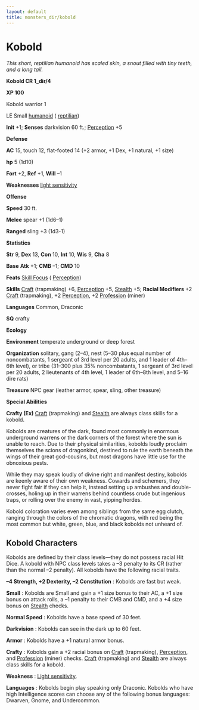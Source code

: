 ```yaml
---
layout: default
title: monsters_dir/kobold
---
```

# Kobold

_This short, reptilian humanoid has scaled skin, a snout filled with tiny teeth, and a long tail._

**Kobold CR 1_dir/4**

**XP 100**

Kobold warrior 1

LE Small [humanoid](../creatureTypes#_humanoid) ( [reptilian](../creatureTypes#_reptilian-subtype))

**Init** +1; **Senses** darkvision 60 ft.; [Perception](../../skills_dir/perception#_perception) +5

**Defense**

**AC** 15, touch 12, flat-footed 14 (+2 armor, +1 Dex, +1 natural, +1 size)

**hp** 5 (1d10)

**Fort** +2, **Ref** +1, **Will** –1

**Weaknesses** [light sensitivity](../universalMonsterRules#_light-sensitivity)

**Offense**

**Speed** 30 ft.

**Melee** spear +1 (1d6–1)

**Ranged** sling +3 (1d3-1)

**Statistics**

**Str** 9, **Dex** 13, **Con** 10, **Int** 10, **Wis** 9, **Cha** 8

**Base**  **Atk** +1; **CMB** –1; **CMD** 10

**Feats** [Skill Focus](../../feats#_skill-focus) ( [Perception](../../skills_dir/perception#_perception))

**Skills** [Craft](../../skills_dir/craft#_craft) (trapmaking) +6, [Perception](../../skills_dir/perception#_perception) +5, [Stealth](../../skills_dir/stealth#_stealth) +5; **Racial Modifiers** +2 [Craft](../../skills_dir/craft#_craft) (trapmaking), +2 [Perception](../../skills_dir/perception#_perception), +2 [Profession](../../skills_dir/profession#_profession) (miner)

**Languages** Common, Draconic

**SQ** crafty

**Ecology**

**Environment** temperate underground or deep forest

**Organization** solitary, gang (2–4), nest (5–30 plus equal number of noncombatants, 1 sergeant of 3rd level per 20 adults, and 1 leader of 4th–6th level), or tribe (31–300 plus 35% noncombatants, 1 sergeant of 3rd level per 20 adults, 2 lieutenants of 4th level, 1 leader of 6th–8th level, and 5–16 dire rats)

**Treasure** NPC gear (leather armor, spear, sling, other treasure)

**Special Abilities**

**Crafty (Ex)** [Craft](../../skills_dir/craft#_craft) (trapmaking) and [Stealth](../../skills_dir/stealth#_stealth) are always class skills for a kobold.

Kobolds are creatures of the dark, found most commonly in enormous underground warrens or the dark corners of the forest where the sun is unable to reach. Due to their physical similarities, kobolds loudly proclaim themselves the scions of dragonkind, destined to rule the earth beneath the wings of their great god-cousins, but most dragons have little use for the obnoxious pests.

While they may speak loudly of divine right and manifest destiny, kobolds are keenly aware of their own weakness. Cowards and schemers, they never fight fair if they can help it, instead setting up ambushes and double-crosses, holing up in their warrens behind countless crude but ingenious traps, or rolling over the enemy in vast, yipping hordes.

Kobold coloration varies even among siblings from the same egg clutch, ranging through the colors of the chromatic dragons, with red being the most common but white, green, blue, and black kobolds not unheard of.

## Kobold Characters

Kobolds are defined by their class levels—they do not possess racial Hit Dice. A kobold with NPC class levels takes a –3 penalty to its CR (rather than the normal –2 penalty). All kobolds have the following racial traits.

**–4 Strength, +2 Dexterity, –2 Constitution** : Kobolds are fast but weak.

**Small** : Kobolds are Small and gain a +1 size bonus to their AC, a +1 size bonus on attack rolls, a –1 penalty to their CMB and CMD, and a +4 size bonus on [Stealth](../../skills_dir/stealth#_stealth) checks.

**Normal Speed** : Kobolds have a base speed of 30 feet.

**Darkvision** : Kobolds can see in the dark up to 60 feet.

**Armor** : Kobolds have a +1 natural armor bonus.

**Crafty** : Kobolds gain a +2 racial bonus on [Craft](../../skills_dir/craft#_craft) (trapmaking), [Perception](../../skills_dir/perception#_perception), and [Profession](../../skills_dir/profession#_profession) (miner) checks. [Craft](../../skills_dir/craft#_craft) (trapmaking) and [Stealth](../../skills_dir/stealth#_stealth) are always class skills for a kobold.

**Weakness** : [Light sensitivity](../universalMonsterRules#_light-sensitivity).

**Languages** : Kobolds begin play speaking only Draconic. Kobolds who have high Intelligence scores can choose any of the following bonus languages: Dwarven, Gnome, and Undercommon.

